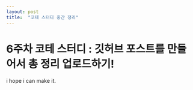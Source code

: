 ```yaml
---
layout: post
title:  "코테 스터디 중간 정리"
---
```

# 6주차 코테 스터디 : 깃허브 포스트를 만들어서 총 정리 업로드하기!    

i hope i can make it.
